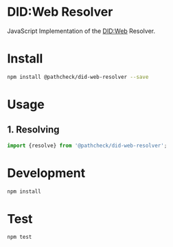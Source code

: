 # DID:Web Resolver 

JavaScript Implementation of the [DID:Web](https://w3c-ccg.github.io/did-method-web/) Resolver. 

# Install

```sh
npm install @pathcheck/did-web-resolver --save
```

# Usage

## 1. Resolving

```js
import {resolve} from '@pathcheck/did-web-resolver';
```

# Development

```sh
npm install
``` 

# Test

```sh
npm test
```
